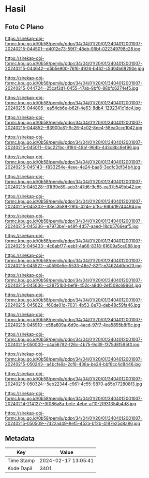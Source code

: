 # Hasil

## Foto C Plano

https://sirekap-obj-formc.kpu.go.id/0b58/pemilu/pdpr/34/04/01/20/01/3404012001007-20240215-044501--d4012e73-59f7-48eb-95bf-022349798c28.jpg

https://sirekap-obj-formc.kpu.go.id/0b58/pemilu/pdpr/34/04/01/20/01/3404012001007-20240215-044642--d5b5e900-76f6-4926-b462-c5d04b68290e.jpg

https://sirekap-obj-formc.kpu.go.id/0b58/pemilu/pdpr/34/04/01/20/01/3404012001007-20240215-044724--25caf2d1-0455-47ab-9bf0-88bfc6274ef5.jpg

https://sirekap-obj-formc.kpu.go.id/0b58/pemilu/pdpr/34/04/01/20/01/3404012001007-20240215-044806--ea54cb6e-b62f-4e63-8db4-1292341c1dc4.jpg

https://sirekap-obj-formc.kpu.go.id/0b58/pemilu/pdpr/34/04/01/20/01/3404012001007-20240215-044852--83900c81-9c26-4c02-8ee4-58ea0ccc1042.jpg

https://sirekap-obj-formc.kpu.go.id/0b58/pemilu/pdpr/34/04/01/20/01/3404012001007-20240215-045011--0bc221bc-8194-49a1-964b-4d3c8bc6ef96.jpg

https://sirekap-obj-formc.kpu.go.id/0b58/pemilu/pdpr/34/04/01/20/01/3404012001007-20240215-045143--f833254e-4eee-4e24-baa6-3edfc3df34b4.jpg

https://sirekap-obj-formc.kpu.go.id/0b58/pemilu/pdpr/34/04/01/20/01/3404012001007-20240215-045228--01f99e89-aeb3-47d6-9c85-ea37c549bb42.jpg

https://sirekap-obj-formc.kpu.go.id/0b58/pemilu/pdpr/34/04/01/20/01/3404012001007-20240215-045303--33ec3b89-29fb-424e-bf8c-66bb19744494.jpg

https://sirekap-obj-formc.kpu.go.id/0b58/pemilu/pdpr/34/04/01/20/01/3404012001007-20240215-045336--e7973be1-e49f-4d57-aaed-18db5766eaf5.jpg

https://sirekap-obj-formc.kpu.go.id/0b58/pemilu/pdpr/34/04/01/20/01/3404012001007-20240215-045433--4c8abf77-eeb1-4a66-8318-61609a5ce088.jpg

https://sirekap-obj-formc.kpu.go.id/0b58/pemilu/pdpr/34/04/01/20/01/3404012001007-20240215-045522--a0590e5e-5533-48e7-82f1-e74624d0de23.jpg

https://sirekap-obj-formc.kpu.go.id/0b58/pemilu/pdpr/34/04/01/20/01/3404012001007-20240215-045636--c28751b0-bef9-452c-a8d0-2e1509c69964.jpg

https://sirekap-obj-formc.kpu.go.id/0b58/pemilu/pdpr/34/04/01/20/01/3404012001007-20240215-045822--f60de01d-7031-4b53-8e70-deb48c59fa46.jpg

https://sirekap-obj-formc.kpu.go.id/0b58/pemilu/pdpr/34/04/01/20/01/3404012001007-20240215-045910--c58a609a-6d9c-4acd-97f7-4ca5895b8f9c.jpg

https://sirekap-obj-formc.kpu.go.id/0b58/pemilu/pdpr/34/04/01/20/01/3404012001007-20240215-050000--c4a56792-f26c-4b75-9c39-f375d8f595f0.jpg

https://sirekap-obj-formc.kpu.go.id/0b58/pemilu/pdpr/34/04/01/20/01/3404012001007-20240215-050243--a4bcfe6a-2cf8-438a-be24-bbf8cc4d8446.jpg

https://sirekap-obj-formc.kpu.go.id/0b58/pemilu/pdpr/34/04/01/20/01/3404012001007-20240215-050324--5eb22344-c961-4c55-9870-a65b772808f3.jpg

https://sirekap-obj-formc.kpu.go.id/0b58/pemilu/pdpr/34/04/01/20/01/3404012001007-20240214-214127--3f086a8a-befe-4ebe-af10-2f931354b4d8.jpg

https://sirekap-obj-formc.kpu.go.id/0b58/pemilu/pdpr/34/04/01/20/01/3404012001007-20240215-050509--7d22ad49-8ef5-452a-bf2b-4187e25d8a86.jpg


## Metadata

| Key        | Value               |
| ---------- | ------------------- |
| Time Stamp | 2024-02-17 13:05:41 |
| Kode Dapil | 3401                |



